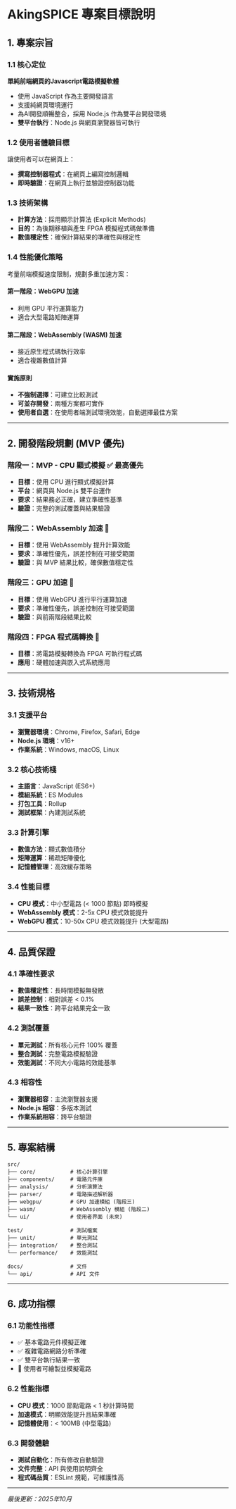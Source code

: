 # AkingSPICE 專案目標說明

## 1. 專案宗旨

### 1.1 核心定位
**單純前端網頁的Javascript電路模擬軟體**
- 使用 JavaScript 作為主要開發語言
- 支援純網頁環境運行
- 為AI開發順暢整合，採用 Node.js 作為雙平台開發環境
- **雙平台執行**：Node.js 與網頁瀏覽器皆可執行

### 1.2 使用者體驗目標
讓使用者可以在網頁上：
- **撰寫控制器程式**：在網頁上編寫控制邏輯
- **即時驗證**：在網頁上執行並驗證控制器功能

### 1.3 技術架構
- **計算方法**：採用顯示計算法 (Explicit Methods)
- **目的**：為後期移植與產生 FPGA 模擬程式碼做準備
- **數值穩定性**：確保計算結果的準確性與穩定性

### 1.4 性能優化策略
考量前端模擬速度限制，規劃多重加速方案：

#### 第一階段：WebGPU 加速
- 利用 GPU 平行運算能力
- 適合大型電路矩陣運算

#### 第二階段：WebAssembly (WASM) 加速  
- 接近原生程式碼執行效率
- 適合複雜數值計算

#### 實施原則
- **不強制選擇**：可建立比較測試
- **可並存開發**：兩種方案都可實作
- **使用者自選**：在使用者端測試環境效能，自動選擇最佳方案

---

## 2. 開發階段規劃 (MVP 優先)

### 階段一：MVP - CPU 顯式模擬 ✅ **最高優先**
- **目標**：使用 CPU 進行顯式模擬計算
- **平台**：網頁與 Node.js 雙平台運作
- **要求**：結果務必正確，建立準確性基準
- **驗證**：完整的測試覆蓋與結果驗證

### 階段二：WebAssembly 加速 🚀
- **目標**：使用 WebAssembly 提升計算效能
- **要求**：準確性優先，誤差控制在可接受範圍
- **驗證**：與 MVP 結果比較，確保數值穩定性

### 階段三：GPU 加速 🚀
- **目標**：使用 WebGPU 進行平行運算加速
- **要求**：準確性優先，誤差控制在可接受範圍
- **驗證**：與前兩階段結果比較

### 階段四：FPGA 程式碼轉換 🎯
- **目標**：將電路模擬轉換為 FPGA 可執行程式碼
- **應用**：硬體加速與嵌入式系統應用

---

## 3. 技術規格

### 3.1 支援平台
- **瀏覽器環境**：Chrome, Firefox, Safari, Edge
- **Node.js 環境**：v16+ 
- **作業系統**：Windows, macOS, Linux

### 3.2 核心技術棧
- **主語言**：JavaScript (ES6+)
- **模組系統**：ES Modules
- **打包工具**：Rollup
- **測試框架**：內建測試系統

### 3.3 計算引擎
- **數值方法**：顯式數值積分
- **矩陣運算**：稀疏矩陣優化
- **記憶體管理**：高效緩存策略

### 3.4 性能目標
- **CPU 模式**：中小型電路 (< 1000 節點) 即時模擬
- **WebAssembly 模式**：2-5x CPU 模式效能提升
- **WebGPU 模式**：10-50x CPU 模式效能提升 (大型電路)

---

## 4. 品質保證

### 4.1 準確性要求
- **數值穩定性**：長時間模擬無發散
- **誤差控制**：相對誤差 < 0.1%
- **結果一致性**：跨平台結果完全一致

### 4.2 測試覆蓋
- **單元測試**：所有核心元件 100% 覆蓋
- **整合測試**：完整電路模擬驗證
- **效能測試**：不同大小電路的效能基準

### 4.3 相容性
- **瀏覽器相容**：主流瀏覽器支援
- **Node.js 相容**：多版本測試
- **作業系統相容**：跨平台驗證

---

## 5. 專案結構

```
src/
├── core/           # 核心計算引擎
├── components/     # 電路元件庫  
├── analysis/       # 分析演算法
├── parser/         # 電路描述解析器
├── webgpu/         # GPU 加速模組 (階段三)
├── wasm/           # WebAssembly 模組 (階段二)
└── ui/             # 使用者界面 (未來)

test/               # 測試檔案
├── unit/           # 單元測試
├── integration/    # 整合測試  
└── performance/    # 效能測試

docs/               # 文件
└── api/            # API 文件
```

---

## 6. 成功指標

### 6.1 功能性指標
- ✅ 基本電路元件模擬正確
- ✅ 複雜電路網路分析準確  
- ✅ 雙平台執行結果一致
- 🎯 使用者可繪製並模擬電路

### 6.2 性能指標
- **CPU 模式**：1000 節點電路 < 1 秒計算時間
- **加速模式**：明顯效能提升且結果準確
- **記憶體使用**：< 100MB (中型電路)

### 6.3 開發體驗
- **測試自動化**：所有修改自動驗證
- **文件完整**：API 與使用說明齊全
- **程式碼品質**：ESLint 規範，可維護性高

---

*最後更新：2025年10月*